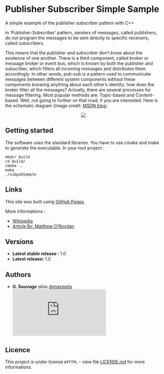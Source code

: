 # Publisher Subscriber Simple Sample
A simple example of the publisher subscriber pattern with C++


In ‘Publisher-Subscriber’ pattern, senders of messages, called publishers, do not program the messages to be sent directly to specific receivers, called subscribers.

This means that the publisher and subscriber don’t know about the existence of one another. There is a third component, called broker or message broker or event bus, which is known by both the publisher and subscriber, which filters all incoming messages and distributes them accordingly. In other words, pub-sub is a pattern used to communicate messages between different system components without these components knowing anything about each other’s identity. how does the broker filter all the messages? Actually, there are several processes for message filtering. Most popular methods are: Topic-based and Content-based. Well, not going to further on that road, if you are interested. Here is the schematic diagram (image credit: [MSDN blog](https://docs.microsoft.com/en-us/previous-versions/msp-n-p/ff649664(v=pandp.10)):
<p align="center">
  <img src="https://docs.microsoft.com/en-us/previous-versions/msp-n-p/images/ff649664.despublishsubscribe_f01(en-us,pandp.10).gif">
</p>

## Getting started

The software uses the standard libraries. You have to use cmake and make to generate the executable.
In your root project :
```
mkdir build
cd build/
cmake ..
make
./subpubSample
```
## Links 

This site was built using [GitHub Pages](https://pages.github.com/).

More informations : 
* [Wikipedia](https://fr.wikipedia.org/wiki/Publish-subscribe)
* [Article By: Matthew O’Riordan](https://www.ably.io/topic/pub-sub)

## Versions

* **Latest stable release :** 1.0
* **Latest release:** 1.0

## Authors

* **G. Sauvage** _alias_ [@masmeta](https://https://github.com/masmeta) ![french](https://icon-library.net/icon/french-flag-icon-15.html)

## Licence

This project is under license ``WTFTPL`` - view file [LICENSE.md](LICENSE.md) for more informations.

